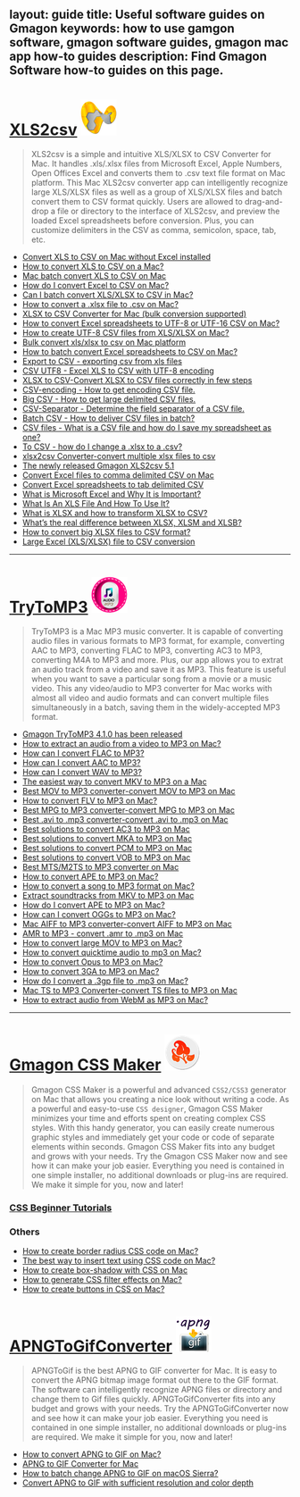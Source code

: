 layout: guide
title: Useful software guides on Gmagon
keywords: how to use gamgon software, gmagon software guides, gmagon mac app how-to guides
description: Find Gmagon Software how-to guides on this page. 
---

# [XLS2csv](../products/store/xls2csv/)  ![](../products/store/xls2csv/images/logo/logo_64x64.png)  
> XLS2csv is a simple and intuitive XLS/XLSX to CSV Converter for Mac. It handles .xls/.xlsx files from Microsoft Excel, Apple Numbers, Open Offices Excel and converts them to .csv text file format on Mac platform. This Mac XLS2csv converter app can intelligently recognize large XLS/XLSX files as well as a group of XLS/XLSX files and batch convert them to CSV format quickly. Users are allowed to drag-and-drop a file or directory to the interface of XLS2csv, and preview the loaded Excel spreadsheets before conversion. Plus, you can customize delimiters in the CSV as comma, semicolon, space, tab, etc.

- [Convert XLS to CSV on Mac without Excel installed ](./convert-xls-on-mac-without-excel.html)
- [How to convert XLS to CSV on a Mac? ](./convert-xls-to-csv-on-mac.html)
- [Mac batch convert XLS to CSV on Mac](./mac-batch-convert-xls-to-csv.html)
- [How do I convert Excel to CSV on Mac?](./how-do-i-convert-excel-to-csv-mac.html)
- [Can I batch convert XLS/XLSX to CSV in Mac?](can-i-batch-convert-xls-to-csv-mac.html)
- [How to convert a .xlsx file to .csv on Mac?](./how-to-convert-a-xlsx-file-to-csv-on-mac.html)
- [XLSX to CSV Converter for Mac (bulk conversion supported)](./xlsx-to-csv-converter-for-mac.html)
- [How to convert Excel spreadsheets to UTF-8 or UTF-16 CSV on Mac?](./how-to-convert-excel-to-utf-8-or-16-csv-mac.html)
- [How to create UTF-8 CSV files from XLS/XLSX on Mac?](./how-to-create-utf-8-csv-from-xls-mac.html)
- [Bulk convert xls/xlsx to csv on Mac platform](./bulk-convert-xls-to-csv-mac.html)
- [How to batch convert Excel spreadsheets to CSV on Mac?](./how-to-batch-convert-excel-spreadsheets-to-csv-mac.html)
- [Export to CSV - exporting csv from xls files](./xls2csv/export-to-csv-from-xls.html)
- [CSV UTF8 - Excel XLS to CSV with UTF-8 encoding ](./xls2csv/csv-utf8.html)
- [XLSX to CSV-Convert XLSX to CSV files correctly in few steps ](./xls2csv/xlsx-to-csv.html)
- [CSV-encoding - How to get encoding CSV file.](./xls2csv/csv-encoding.html)
- [Big CSV - How to get large delimited CSV files.](./xls2csv/big-csv.html)
- [CSV-Separator - Determine the field separator of a CSV file.](./xls2csv/csv-separator.html)
- [Batch CSV - How to deliver CSV files in batch?](./xls2csv/batch-csv.html)
- [CSV files - What is a CSV file and how do I save my spreadsheet as one?](./xls2csv/csv-file.html)
- [To CSV - how do I change a .xlsx to a .csv?](./xls2csv/change-xlsx-to-csv.html)
- [xlsx2csv Converter-convert multiple xlsx files to csv](./xls2csv/xlsx-2-csv-converter.html)
- [The newly released Gmagon XLS2csv 5.1](./xls2csv/newly-released-xls2csv-v5.1.html)
- [Convert Excel files to comma delimited CSV on Mac](./xls2csv/convert-excel-files-to-comma-csv.html)
- [Convert Excel spreadsheets to tab delimited CSV](./xls2csv/convert-excel-to-tab-delimited-csv.html)
- [What is Microsoft Excel and Why It is Important?](./xls2csv/excel.html)
- [What Is An XLS File And How To Use It?](./xls2csv/xls.html)
- [What is XLSX and how to transform XLSX to CSV?](./xls2csv/what-is-xlsx.html)
- [What’s the real difference between XLSX, XLSM and XLSB?](./xls2csv/xlsx-xlsm-xlsb.html)
- [How to convert big XLSX files to CSV format?](./xls2csv/convert-big-xlsx-to-csv.html)
- [Large Excel (XLS/XLSX) file to CSV conversion](./xls2csv/large-excel-to-csv-conversion.html)
---

# [TryToMP3](../products/store/trytomp3/)  ![](../products/store/trytomp3/images/logo/logo_64x64.png)  

> TryToMP3 is a Mac MP3 music converter. It is capable of converting audio files in various formats to MP3 format, for example, converting AAC to MP3, converting FLAC to MP3, converting AC3 to MP3, converting M4A to MP3 and more. Plus, our app allows you to extrat an audio track from a video and save it as MP3. This feature is useful when you want to save a particular song from a movie or a music video. This any video/audio to MP3 converter for Mac works with almost all video and audio formats and can convert multiple files simultaneously in a batch, saving them in the widely-accepted MP3 format.



- [Gmagon TryToMP3 4.1.0 has been released](./trytomp3/trytomp3ver4.1.0.html)
- [How to extract an audio from a video to MP3 on Mac?](./trytomp3/extract-audio-to-mp3-mac.html)
- [How can I convert FLAC to MP3?](./trytomp3/how-can-i-convert-flac-to-mp3.html)
- [How can I convert AAC to MP3?](./trytomp3/how-can-i-convert-aac-to-mp3)
- [How can I convert WAV to MP3?](./trytomp3/how-can-i-convert-wav-to-mp3.html)
- [The easiest way to convert MKV to MP3 on a Mac](./trytomp3/convert-mkv-to-mp3-mac.html)
- [Best MOV to MP3 converter-convert MOV to MP3 on Mac](./trytomp3/best-mov-to-mp3-converter.html)
- [How to convert FLV to MP3 on Mac?](./trytomp3/convert-flv-to-mp3.html)
- [Best MPG to MP3 converter-convert MPG to MP3 on Mac](./trytomp3/best-tool-to-convert-mpg-to-mp3.html)
- [Best .avi to .mp3 converter-convert .avi to .mp3 on Mac](./trytomp3/best-tool-to-convert-avi-to-mp3.html)
- [Best solutions to convert AC3 to MP3 on Mac](./trytomp3/best-tool-to-convert-ac3-to-mp3.html)
- [Best solutions to convert MKA to MP3 on Mac](./trytomp3/best-solutions-to-convert-mka-to-mp3.html)
- [Best solutions to convert PCM to MP3 on Mac](./trytomp3/best-solutions-to-convert-pcm-to-mp3.html)
- [Best solutions to convert VOB to MP3 on Mac](./trytomp3/best-solutions-to-convert-vob-to-mp3.html)
- [Best MTS/M2TS to MP3 converter on Mac](./trytomp3/best-mts-m2ts-to-mp3-converter.html)
- [How to convert APE to MP3 on Mac?](./trytomp3/convert-ape-to-mp3-on-mac.html)
- [How to convert a song to MP3 format on Mac?](./trytomp3/convert-audio-to-mp3-mac.html)
- [Extract soundtracks from MKV to MP3 on Mac](./trytomp3/extract-mkv-audio-to-mp3-mac.html)
- [How do I convert APE to MP3 on Mac?](./trytomp3/convert-ape-to-mp3-mac.html)
- [How can I convert OGGs to MP3 on Mac? ](./trytomp3/convert-ogg-to-mp3-mac.html)
- [Mac AIFF to MP3 converter-convert AIFF to MP3 on Mac ](./trytomp3/mac-aiff-to-mp3-converter.html)
- [AMR to MP3 - convert .amr to .mp3 on Mac ](./trytomp3/convert-amr-to-mp3-mac.html)
- [How to convert large MOV to MP3 on Mac? ](./trytomp3/convert-large-mov-to-mp3-mac.html)
- [How to convert quicktime audio to mp3 on Mac? ](./trytomp3/convert-qt-audio-to-mp3-mac.html)
- [How to convert Opus to MP3 on Mac? ](./trytomp3/convert-opus-to-mp3-mac.html)
- [How to convert 3GA to MP3 on Mac? ](./trytomp3/convert-3ga-to-mp3-mac.html)
- [How do I convert a .3gp file to .mp3 on Mac?](./trytomp3/convert-3gp-to-mp3-mac.html)
- [Mac TS to MP3 Converter-convert TS files to MP3 on Mac](./trytomp3/mac-ts-to-mp3-converter.html)
- [How to extract audio from WebM as MP3 on Mac?](./trytomp3/extract-webm-audio-as-mp3.html)
---

# [Gmagon CSS Maker](../products/store/gmagon_css_maker/)  ![](../products/store/gmagon_css_maker/images/logo/logo_64x64.png)
> Gmagon CSS Maker is a powerful and advanced `CSS2/CSS3` generator on Mac that allows you creating a nice look without writing a code. As a powerful and easy-to-use `CSS designer`, Gmagon CSS Maker minimizes your time and efforts spent on creating complex CSS styles. With this handy generator, you can easily create numerous graphic styles and immediately get your code or code of separate elements within seconds. Gmagon CSS Maker fits into any budget and grows with your needs. Try the Gmagon CSS Maker now and see how it can make your job easier. Everything you need is contained in one simple installer, no additional downloads or plug-ins are required. We make it simple for you, now and later!

### [CSS Beginner Tutorials](./gmagoncssmaker/tutorial/)

### Others
- [How to create border radius CSS code on Mac? ](./create-border-radius-css-mac.html)
- [The best way to insert text using CSS code on Mac? ](./insert-text-with-css-mac.html)
- [How to create box-shadow with CSS on Mac](./create-shadow-using-css-mac.html)
- [How to generate CSS filter effects on Mac?](./generate-css-filter-effects.html)
- [How to create buttons in CSS on Mac?](./create-buttons-in-css.html)


# [APNGToGifConverter](../products/store/apngtogifconverter/)  ![](../products/store/apngtogifconverter/images/logo/logo_64x64.png)
>APNGToGif is the best APNG to GIF converter for Mac. It is easy to convert the APNG bitmap image format out there to the GIF format. The software can intelligently recognize APNG files or directory and change them to Gif files quickly. APNGToGifConverter fits into any budget and grows with your needs. Try the APNGToGifConverter now and see how it can make your job easier. Everything you need is contained in one simple installer, no additional downloads or plug-ins are required. We make it simple for you, now and later!

- [How to convert APNG to GIF on Mac? ](./apngtogif/how-to-convert-apng-to-gif-mac.html)
- [APNG to GIF Converter for Mac ](./apngtogif/apng-to-gif-converter-for-mac.html)
- [How to batch change APNG to GIF on macOS Sierra? ](./apngtogif/batch-change-apng-to-gif-sierra.html)
- [Convert APNG to GIF with sufficient resolution and color depth ](./apngtogif/convert-apng-to-gif-with-sufficient-resolution-and-color-depth.html)
